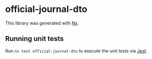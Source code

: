 # official-journal-dto

This library was generated with [Nx](https://nx.dev).

## Running unit tests

Run `nx test official-journal-dto` to execute the unit tests via [Jest](https://jestjs.io).
